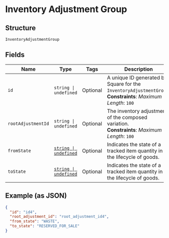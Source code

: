 <!-- Optimized: 2025-10-06 -->
<!-- RPM: 1.6.2.1.1.6.2.1_inventory-adjustment-group_20251006 -->
<!-- Session: E2E RPM DNA Application -->
<!-- AOM: RND (Reggie & Dro) -->
<!-- COI: TECHNOLOGY -->
<!-- RPM: HIGH -->
<!-- ACTION: BUILD -->

# Inventory Adjustment Group

## Structure

`InventoryAdjustmentGroup`

## Fields

| Name | Type | Tags | Description |
|  --- | --- | --- | --- |
| `id` | `string \| undefined` | Optional | A unique ID generated by Square for the<br>`InventoryAdjustmentGroup`.<br>**Constraints**: *Maximum Length*: `100` |
| `rootAdjustmentId` | `string \| undefined` | Optional | The inventory adjustment of the composed variation.<br>**Constraints**: *Maximum Length*: `100` |
| `fromState` | [`string \| undefined`](../../doc/models/inventory-state.md) | Optional | Indicates the state of a tracked item quantity in the lifecycle of goods. |
| `toState` | [`string \| undefined`](../../doc/models/inventory-state.md) | Optional | Indicates the state of a tracked item quantity in the lifecycle of goods. |

## Example (as JSON)

```json
{
  "id": "id4",
  "root_adjustment_id": "root_adjustment_id4",
  "from_state": "WASTE",
  "to_state": "RESERVED_FOR_SALE"
}
```
